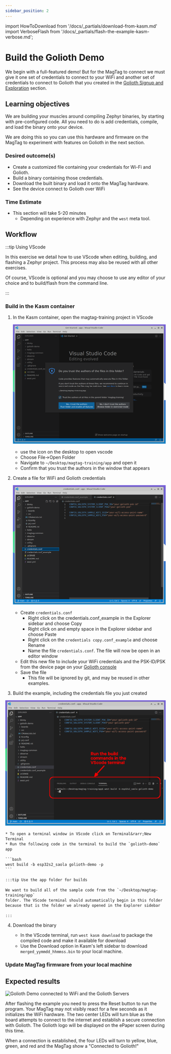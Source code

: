```yaml
---
sidebar_position: 2
---
```


import HowToDownload from '/docs/\_partials/download-from-kasm.md'
import VerboseFlash from '/docs/\_partials/flash-the-example-kasm-verbose.md';

# Build the Golioth Demo

We begin with a full-featured demo! But for the MagTag to connect we must give
it one set of credentials to connect to your WiFi and another set of
credentials to connect to Golioth that you created in the [Golioth Signup and
Exploration](/docs/golioth-intro/signup) section.

## Learning objectives

We are building your muscles around compiling Zephyr binaries, by starting with
pre-configured code. All you need to do is add credentials, compile, and load
the binary onto your device.

We are doing this so you can use this hardware and firmware on the MagTag to
experiment with features on Golioth in the next section.

### Desired outcome(s)

* Create a customized file containing your credentials for Wi-Fi and Golioth.
* Build a binary containing those credentials.
* Download the built binary and load it onto the MagTag hardware.
* See the device connect to Golioth over WiFi

### Time Estimate

* This section will take 5-20 minutes
  * Depending on experience with Zephyr and the `west` meta tool.

## Workflow

:::tip Using VScode

In this exercise we detail how to use VScode when editing, building, and
flashing a Zephyr project. This process may also be reused with all other
exercises.

Of course, VScode is optional and you may choose to use any editor of your
choice and to build/flash from the command line.

:::

### Build in the Kasm container

1. In the Kasm container, open the magtag-training project in VScode

    ![Open magtag-training/app folder in VScode](assets/kasm-vscode-open-folder-trust.png)

    * use the icon on the desktop to open vscode
    * Choose File&rarr;Open Folder
    * Navigate to `~/Desktop/magtag-training/app` and open it
    * Confirm that you trust the authors in the window that appears

2. Create a file for WiFi and Golioth credentials

    ![Create a credentials file](assets/kasm-vscode-credentials.png)

    * Create `credentials.conf`
      * Right click on the credentials.conf_example in the Explorer sidebar and
        choose Copy
      * Right click on and empty space in the Explorer sidebar and choose Paste
      * Right click on the `credentials copy.conf_example` and choose Rename
      * Name the file `credentials.conf`. The file will now be open in an editor
        window
    * Edit this new file to include your WiFi credentials and the PSK-ID/PSK
      from the device page on your [Golioth
      console](https://console.golioth.io/)
    * Save the file
      * This file will be ignored by git, and may be reused in other examples.

3. Build the example, including the credentials file you just created

  ![Create a credentials file](assets/kasm-vscode-compile.png)

    * To open a terminal window in VScode click on Terminal&rarr;New Terminal
    * Run the following code in the terminal to build the `golioth-demo` app

    ```bash
    west build -b esp32s2_saola golioth-demo -p
    ```

    :::tip Use the app folder for builds

    We want to build all of the sample code from the `~/Desktop/magtag-training/app`
    folder. The VScode terminal should automatically begin in this folder
    because that is the folder we already opened in the Explorer sidebar

    :::

4. Download the binary

    * In the VScode terminal, run `west kasm download` to package the compiled
      code and make it available for download
    * Use the Download option in Kasm's left sidebar to download
      `merged_yymmdd_hhmmss.bin` to your local machine.

  <HowToDownload/>

### Update MagTag firmware from your local machine

<VerboseFlash/>

## Expected results

![Golioth Demo connected to WiFi and the Golioth Servers](assets/magtag-golioth-connected.jpg)

After flashing the example you need to press the Reset button to run the
program. Your MagTag may not visibly react for a few seconds as it initializes
the WiFi hardware. The two center LEDs will turn blue as the board attempts to
connect to the internet and establish a secure connection with Golioth. The
Golioth logo will be displayed on the ePaper screen during this time.

When a connection is established, the four LEDs will turn to yellow, blue,
green, and red and the MagTag show a "Connected to Golioth!"


